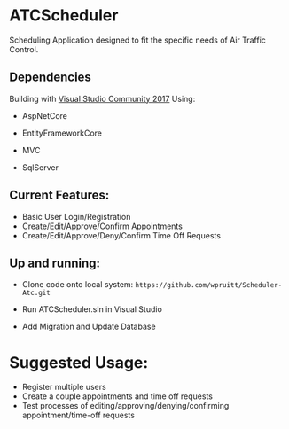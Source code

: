 # ATCScheduler

Scheduling Application designed to fit the specific needs of Air Traffic Control.

## Dependencies

Building with [Visual Studio Community 2017](https://www.visualstudio.com/downloads/)
Using:

- AspNetCore

- EntityFrameworkCore
- MVC
- SqlServer

## Current Features:

- Basic User Login/Registration
- Create/Edit/Approve/Confirm Appointments
- Create/Edit/Approve/Deny/Confirm Time Off Requests

## Up and running:

- Clone code onto local system:
`https://github.com/wpruitt/Scheduler-Atc.git`

- Run ATCScheduler.sln in Visual Studio

- Add Migration and Update Database

# Suggested Usage:

- Register multiple users
- Create a couple appointments and time off requests
- Test processes of editing/approving/denying/confirming appointment/time-off requests





